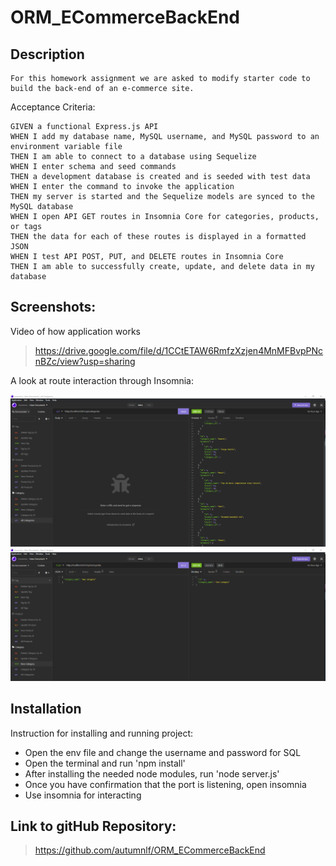 # ORM_ECommerceBackEnd

## Description
```
For this homework assignment we are asked to modify starter code to build the back-end of an e-commerce site.
``` 

Acceptance Criteria:

```
GIVEN a functional Express.js API
WHEN I add my database name, MySQL username, and MySQL password to an environment variable file
THEN I am able to connect to a database using Sequelize
WHEN I enter schema and seed commands
THEN a development database is created and is seeded with test data
WHEN I enter the command to invoke the application
THEN my server is started and the Sequelize models are synced to the MySQL database
WHEN I open API GET routes in Insomnia Core for categories, products, or tags
THEN the data for each of these routes is displayed in a formatted JSON
WHEN I test API POST, PUT, and DELETE routes in Insomnia Core
THEN I am able to successfully create, update, and delete data in my database
```

## Screenshots:
Video of how application works
> https://drive.google.com/file/d/1CCtETAW6RmfzXzjen4MnMFBvpPNcnBZc/view?usp=sharing


A look at route interaction through Insomnia:

![Capture of application](./Assets/cap1.png)
![Capture of application](./Assets/cap2.png)


##  Installation
  Instruction for installing and running project:
  * Open the env file and change the username and password for SQL
  * Open the terminal and run 'npm install'
  * After installing the needed node modules, run 'node server.js'
  * Once you have confirmation that the port is listening, open insomnia
  * Use insomnia for interacting



## Link to gitHub Repository:
>  https://github.com/autumnlf/ORM_ECommerceBackEnd